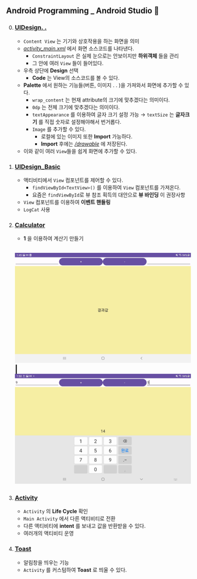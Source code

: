 ## Android Programming _ Android Studio 🏴

0. ### [UIDesign. . ](./)
	- `Content View` 는 기기와 상호작용을 하는 화면을 의미
	- *[activity_main.xml](./)* 에서 화면 소스코드를 나타낸다.
		- `ConstraintLayout` 은 실제 눈으로는 안보이지만 **하위객체** 들을 관리
		- 그 안에 여러 `View` 들이 들어있다.
	- 우측 상단에 **Design** 선택
		- **Code** 는 View의 소스코드를 볼 수 있다.
	- **Palette** 에서 원하는 기능들(버튼, 이미지 . . )을 가져와서 화면에 추가할 수 있다.
		- `wrap_content` 는 현재 attribute의 크기에 맞추겠다는 의미이다.
		- `0dp` 는 전체 크기에 맞추겠다는 의미이다.
		- `textAppearance` 를 이용하여 글자 크기 설정 가능 → `textSize` 는 **글자크기** 를 직접 숫자로 설정해야해서 번거롭다. 
		- `Image` 를 추가할 수 있다.
			- 로컬에 있는 이미지 또한 **Import** 가능하다.
			- **Import** 후에는 *[/drawable](./)* 에 저장된다.
	- 이와 같이 여러 `View`들을 쉽게 화면에 추가할 수 있다.
1. ### [UIDesign_Basic](./UIDesign_Basic)
	- 액티비티에서 `View` 컴포넌트를 제어할 수 있다.
		- `findViewById<TextView>()` 를 이용하여 `View` 컴포넌트를 가져온다.
		- 요즘은 `findViewById`로 뷰 참조 획득의 대안으로 **뷰 바인딩** 이 권장사항
	- `View` 컴포넌트를 이용하여 **이벤트 핸들링**
	- `LogCat` 사용
2. ### [Calculator](./Calculator)
	- **1** 을 이용하여 계산기 만들기

	![](https://github.com/yannJu/AndroidProgramming/blob/master/img/Screenshot_20230418-134559_Calculator.jpg)|![](https://github.com/yannJu/AndroidProgramming/blob/master/img/Screenshot_20230418-135017_Calculator.jpg)
	---
3. ### [Activity](./Activity)
	- `Activity` 의 **Life Cycle** 확인
	- `Main Activity` 에서 다른 액티비티로 전환
	- 다른 액티비티에 **intent** 를 보내고 값을 반환받을 수 있다.
	- 여러개의 액티비티 운영
4. ### [Toast](./Toast)
	- 알림창을 띄우는 기능
	- `Activity` 를 커스텀하여 **Toast** 로 띄울 수 있다.